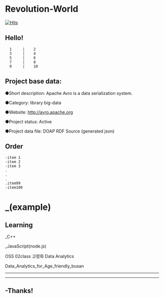 # Revolution-World




[![Hits](https://hits.seeyoufarm.com/api/count/incr/badge.svg?url=https%3A%2F%2Fgithub.com%2Fgjbae1212%2Fhit-counter&count_bg=%2379C83D&title_bg=%23555555&icon=hp.svg&icon_color=%23E7E7E7&title=hits&edge_flat=false)](https://hits.seeyoufarm.com)


## Hello!
      1     |    2
      3     |    4
      5     |    6
      7     |    8
      9     |    10

## Project base data:


●Short description: Apache Avro is a data serialization system.

●Category: library   big-data  

●Website: http://avro.apache.org

●Project status: Active

●Project data file: DOAP RDF Source (generated json)

## Order

``````````
-item 1
-item 2
-item 3
.
.
.
.item99
-item100
```````````
_(example)
= 
## Learning

_C++

_JavaScript(node.js)

OSS 02class
고령화 Data Analytics

Data_Analytics_for_Age_friendly_busan
___________________________________
-----------------------------------
## -Thanks!
